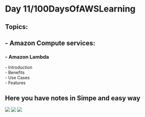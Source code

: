 
<h1>Day 11/100DaysOfAWSLearning</h1>


<h2>Topics:</h2>


<h2> - Amazon Compute services: </h2>
  <h3> - Amazon Lambda </h3>
          - Introduction <br>
          - Benefits <br>
          - Use Cases <br>
          - Features <br>


   <h2> Here you have notes in Simpe and easy way </h2>

   <img src = "https://github.com/thetechgirlgita/100-days-of-aws-learning/blob/master/Images/Day11/11_1.jpg?raw=true">
   <img src = "https://github.com/thetechgirlgita/100-days-of-aws-learning/blob/master/Images/Day11/11_2.jpg?raw=true">
   <img src = "https://github.com/thetechgirlgita/100-days-of-aws-learning/blob/master/Images/Day11/11_3.jpg?raw=true">
